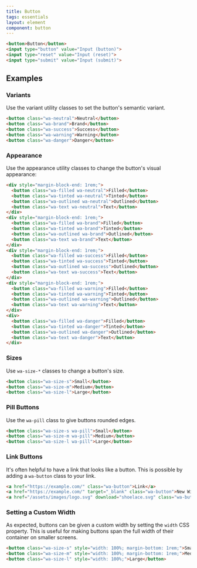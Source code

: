 ```yaml
---
title: Button
tags: essentials
layout: element
component: button
---
```


```html {.example}
<button>Button</button>
<input type="button" value="Input (button)">
<input type="reset" value="Input (reset)">
<input type="submit" value="Input (submit)">
```

## Examples

### Variants

Use the variant utility classes to set the button's semantic variant.

```html {.example}
<button class="wa-neutral">Neutral</button>
<button class="wa-brand">Brand</button>
<button class="wa-success">Success</button>
<button class="wa-warning">Warning</button>
<button class="wa-danger">Danger</button>
```

### Appearance

Use the appearance utility classes to change the button's visual appearance:

```html {.example}
<div style="margin-block-end: 1rem;">
  <button class="wa-filled wa-neutral">Filled</button>
  <button class="wa-tinted wa-neutral">Tinted</button>
  <button class="wa-outlined wa-neutral">Outlined</button>
  <button class="wa-text wa-neutral">Text</button>
</div>
<div style="margin-block-end: 1rem;">
  <button class="wa-filled wa-brand">Filled</button>
  <button class="wa-tinted wa-brand">Tinted</button>
  <button class="wa-outlined wa-brand">Outlined</button>
  <button class="wa-text wa-brand">Text</button>
</div>
<div style="margin-block-end: 1rem;">
  <button class="wa-filled wa-success">Filled</button>
  <button class="wa-tinted wa-success">Tinted</button>
  <button class="wa-outlined wa-success">Outlined</button>
  <button class="wa-text wa-success">Text</button>
</div>
<div style="margin-block-end: 1rem;">
  <button class="wa-filled wa-warning">Filled</button>
  <button class="wa-tinted wa-warning">Tinted</button>
  <button class="wa-outlined wa-warning">Outlined</button>
  <button class="wa-text wa-warning">Text</button>
</div>
<div>
  <button class="wa-filled wa-danger">Filled</button>
  <button class="wa-tinted wa-danger">Tinted</button>
  <button class="wa-outlined wa-danger">Outlined</button>
  <button class="wa-text wa-danger">Text</button>
</div>
```

### Sizes

Use `wa-size-*` classes to change a button's size.

```html {.example}
<button class="wa-size-s">Small</button>
<button class="wa-size-m">Medium</button>
<button class="wa-size-l">Large</button>
```

### Pill Buttons

Use the `wa-pill` class to give buttons rounded edges.

```html {.example}
<button class="wa-size-s wa-pill">Small</button>
<button class="wa-size-m wa-pill">Medium</button>
<button class="wa-size-l wa-pill">Large</button>
```

### Link Buttons

It's often helpful to have a link that looks like a button.
This is possible by adding a `wa-button` class to your link.

```html {.example}
<a href="https://example.com/" class="wa-button">Link</a>
<a href="https://example.com/" target="_blank" class="wa-button">New Window</a>
<a href="/assets/images/logo.svg" download="shoelace.svg" class="wa-button">Download</a>
```

### Setting a Custom Width

As expected, buttons can be given a custom width by setting the `width` CSS property. This is useful for making buttons span the full width of their container on smaller screens.

```html {.example}
<button class="wa-size-s" style="width: 100%; margin-bottom: 1rem;">Small</button>
<button class="wa-size-m" style="width: 100%; margin-bottom: 1rem;">Medium</button>
<button class="wa-size-l" style="width: 100%;">Large</button>
```
<!--

### Loading

Use the `loading` attribute to make a button busy. The width will remain the same as before, preventing adjacent elements from moving around.

```html {.example}
<button class="wa-brand" loading>Brand</button>
<button class="wa-success" loading>Success</button>
<button class="wa-neutral" loading>Neutral</button>
<button class="wa-warning" loading>Warning</button>
<button class="wa-danger" loading>Danger</button>
```

### Disabled

Use the `disabled` attribute to disable a button.

```html {.example}
<button class="wa-brand" disabled>Brand</button>
<button class="wa-success" disabled>Success</button>
<button class="wa-neutral" disabled>Neutral</button>
<button class="wa-warning" disabled>Warning</button>
``` -->
